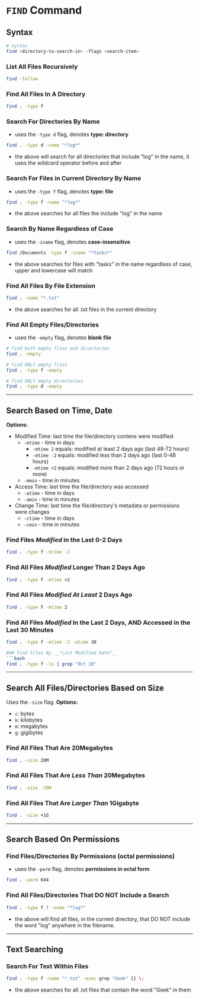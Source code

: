 # ```FIND``` Command

## Syntax
```bash
# syntax
find <directory-to-search-in> -flags <search-item>
```

### List All Files Recursively
```bash
find -follow
```
### Find All Files In A Directory
```bash
find . -type f
```

### Search For Directories By Name
- uses the ```-type d``` flag, denotes __type: directory__
```bash
find . -type d -name "*log*"
```
- the above will search for all directories that include "log" in the name, it uses the *wildcard* operator before and after

### Search For Files in Current Directory By Name
- uses the ```-type f``` flag, denotes __type: file__
```bash
find . -type f -name "*log*"
```
- the above searches for all files the include "log" in the name

### Search By Name Regardless of Case
- uses the ```-iname``` flag, denotes __case-insensitive__
```bash
find /Documents -type f -iname "*tasks*"
```
- the above searches for files with "tasks" in the name regardless of case, upper and lowercase will match

### Find All Files By File Extension
```bash
find . -name "*.txt"
```
- the above searches for all .txt files in the current directory

### Find All Empty Files/Directories
- uses the ```-empty``` flag, denotes __blank file__
```bash
# find both empty files and directories
find . -empty

# find ONLY empty files
find . -type f -empty

# find ONLY empty directories
find . -type d -empty
```
-----------------------

## Search Based on Time, Date
__Options:__
- Modified Time: last time the file/directory contens were modified
  - ```-mtime``` - time in days
    - ```-mtime 2``` equals: modified at least 2 days ago (last 48-72 hours)
    - ```-mtime -2``` equals: modified *less* than 2 days ago (last 0-48 hours)
    - ```-mtime +2``` equals: modified *more* than 2 days ago (72 hours or more)   
  - ```-mmin``` - time in minutes
- Access Time: last time the file/directory was accessed  
  - ```-atime``` - time in days
  - ```-amin``` - time in minutes
- Change Time: last time the file/directory's metadata or permissions were changes
  - ```-ctime``` - time in days
  - ```-cmin``` - time in minutes

### Find Files *Modified* in the Last 0-2 Days
```bash 
find . -type f -mtime -2
```

### Find All Files *Modified* Longer Than 2 Days Ago
```bash
find . -type f -mtime +2
```

### Find All Files *Modified At Least* 2 Days Ago
```bash
find . -type f -mtime 2
```

### Find All Files *Modified* In the Last 2 Days, AND Accessed in the Last 30 Minutes
```bash
find . -type f -mtime -2 -atime 30

### Find Files By __"Last Modified Date"__
```bash
find . -type f -ls | grep "Oct 10" 
```

-----------------------
## Search All Files/Directories Based on Size
Uses the ```-size``` flag.
__Options:__
- ```c```: bytes
- ```k```: kilobytes
- ```m```: megabytes
- ```g```: gigibytes

### Find All Files That Are 20Megabytes
```bash
find . -size 20M
```

### Find All Files That Are *Less Than* 20Megabytes
```bash 
find . -size -20M
```

### Find All Files That Are *Larger Than* 1Gigabyte
```bash
find . -size +1G
```


-----------------------


## Search Based On Permissions


### Find Files/Directories By Permissions (octal permissions)
- uses the ```-perm``` flag, denotes __permissions in octal form__
```bash
find . -perm 644
```
### Find All Files/Directories That DO NOT Include a Search
```bash
find . -type f ! -name "*log*"
```
- the above will find all files, in the current directory, that DO NOT include the word "log" anywhere in the filename.

-----------------------


## Text Searching

### Search For Text Within Files
```bash
find . -type f -name "*.txt" -exec grep "Geek" {} \;
```
- the above searches for all .txt files that contain the word "Geek" in them





